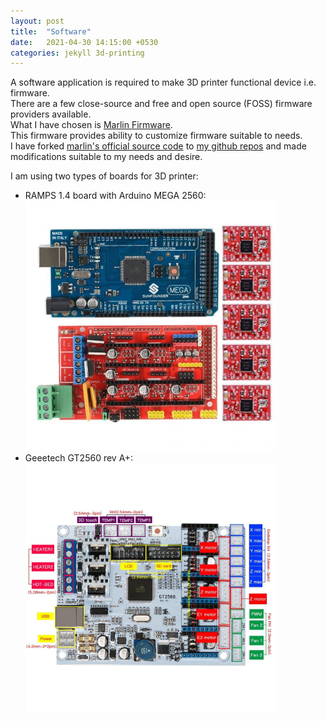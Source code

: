 ```yaml
---
layout: post
title:  "Software"
date:   2021-04-30 14:15:00 +0530
categories: jekyll 3d-printing
---
```



A software application is required to make 3D printer functional device i.e. firmware.\
There are a few close-source and free and open source (FOSS) firmware providers available.\
What I have chosen is [Marlin Firmware].\
This firmware provides ability to customize firmware suitable to needs.\
I have forked [marlin's official source code] to [my github repos] and made modifications suitable to my needs and desire.


I am using two types of boards for 3D printer:
 - RAMPS 1.4 board with Arduino MEGA 2560:
    <img src="https://github.com/ogdhekne/ogdhekne.github.io/raw/main/files/images/3D-Printing/1_8_8-768x768.jpg" width="400" height="400">
 - Geeetech GT2560  rev A+:
    <img src="https://github.com/ogdhekne/ogdhekne.github.io/raw/main/files/images/3D-Printing/GT2560.jpg" width="400" height="400">



[Marlin Firmware]: https://marlinfw.org

[marlin's official source code]: https://github.com/MarlinFirmware/Marlin.git

[my github repos]: https://github.com/ogdhekne/marlin-corexy.git